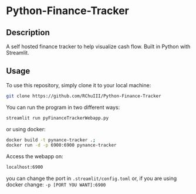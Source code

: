 # Python-Finance-Tracker
## Description

A self hosted finance tracker to help visualize cash flow. Built in Python with Streamlit.

## Usage

To use this repository, simply clone it to your local machine:
```bash
git clone https://github.com/RChuIII/Python-Finance-Tracker
```

You can run the program in two different ways:
```bash
streamlit run pyFinanceTrackerWebapp.py
```
or using docker:
```bash
docker build -t pynance-tracker .;
docker run -d -p 6900:6900 pynance-tracker
```

Access the webapp on:
```bash
localhost:6900
```
you can change the port in `.streamlit/config.toml` or, if you are using docker change: `-p [PORT YOU WANT]:6900`
